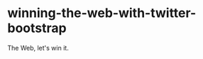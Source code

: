 winning-the-web-with-twitter-bootstrap
======================================

The Web, let's win it.
